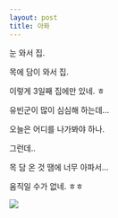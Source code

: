 ```yaml
---
layout: post
title: 아퐈
---
```



눈 와서 집.

목에 담이 와서 집.

이렇게 3일째 집에만 있네. ㅎ

유빈군이 많이 심심해 하는데...

오늘은 어디를 나가봐야 하나.

그런데..

목 담 온 것 땜에 너무 아파서...

움직일 수가 없네. ㅎㅎ

![](http://previews.123rf.com/images/yayayoy/yayayoy1210/yayayoy121000014/16004953-exhausted-emoticon-smiley-cartoon-sick.jpg)